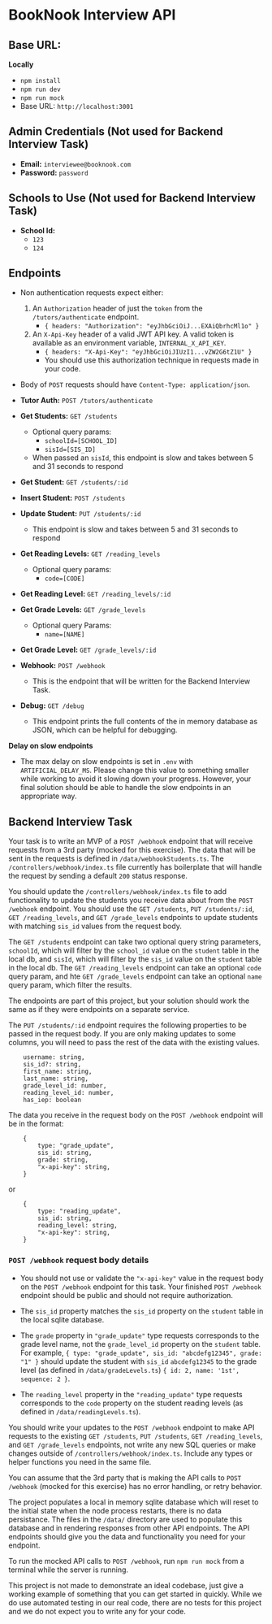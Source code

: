 # BookNook Interview API

## Base URL:

**Locally**

-   `npm install`
-   `npm run dev`
-   `npm run mock`
-   Base URL: `http://localhost:3001`

## Admin Credentials (Not used for Backend Interview Task)

-   **Email:** `interviewee@booknook.com`
-   **Password:** `password`

## Schools to Use (Not used for Backend Interview Task)

-   **School Id:**
    -   `123`
    -   `124`

## Endpoints

-   Non authentication requests expect either:

    1. An `Authorization` header of just the `token` from the `/tutors/authenticate` endpoint.
        - `{ headers: "Authorization": "eyJhbGciOiJ...EXAiQbrhcMl1o" }`
    2. An `X-Api-Key` header of a valid JWT API key. A valid token is available as an environment variable, `INTERNAL_X_API_KEY`.
        - `{ headers: "X-Api-Key": "eyJhbGciOiJIUzI1...vZW2G6tZ1U" }`
        - You should use this authorization technique in requests made in your code.

-   Body of `POST` requests should have `Content-Type: application/json`.

-   **Tutor Auth:** `POST /tutors/authenticate`
-   **Get Students:** `GET /students`
    -   Optional query params:
        -   `schoolId=[SCHOOL_ID]`
        -   `sisId=[SIS_ID]`
    -   When passed an `sisId`, this endpoint is slow and takes between 5 and 31 seconds to respond
-   **Get Student:** `GET /students/:id`
-   **Insert Student:** `POST /students`
-   **Update Student:** `PUT /students/:id`
    -   This endpoint is slow and takes between 5 and 31 seconds to respond
-   **Get Reading Levels:** `GET /reading_levels`
    -   Optional query params:
        -   `code=[CODE]`
-   **Get Reading Level:** `GET /reading_levels/:id`
-   **Get Grade Levels:** `GET /grade_levels`
    -   Optional query Params:
        -   `name=[NAME]`
-   **Get Grade Level:** `GET /grade_levels/:id`
-   **Webhook:** `POST /webhook`
    -   This is the endpoint that will be written for the Backend Interview Task.
-   **Debug:** `GET /debug`
    -   This endpoint prints the full contents of the in memory database as JSON, which can be helpful for debugging.

**Delay on slow endpoints**

-   The max delay on slow endpoints is set in `.env` with `ARTIFICIAL_DELAY_MS`. Please change this value to something smaller while working to avoid it slowing down your progress. However, your final solution should be able to handle the slow endpoints in an appropriate way.

## Backend Interview Task

Your task is to write an MVP of a `POST /webhook` endpoint that will receive requests from a 3rd party (mocked for this exercise). The data that will be sent in the requests is defined in `/data/webhookStudents.ts`. The `/controllers/webhook/index.ts` file currently has boilerplate that will handle the request by sending a default `200` status response.

You should update the `/controllers/webhook/index.ts` file to add functionality to update the students you receive data about from the `POST /webhook` endpoint. You should use the `GET /students`, `PUT /students/:id`, `GET /reading_levels`, and `GET /grade_levels` endpoints to update students with matching `sis_id` values from the request body.

The `GET /students` endpoint can take two optional query string parameters, `schoolId`, which will filter by the `school_id` value on the `student` table in the local db, and `sisId`, which will filter by the `sis_id` value on the `student` table in the local db. The `GET /reading_levels` endpoint can take an optional `code` query param, and hte `GET /grade_levels` endpoint can take an optional `name` query param, which filter the results.

The endpoints are part of this project, but your solution should work the same as if they were endpoints on a separate service.

The `PUT /students/:id` endpoint requires the following properties to be passed in the request body. If you are only making updates to some columns, you will need to pass the rest of the data with the existing values.

```
    username: string,
    sis_id?: string,
    first_name: string,
    last_name: string,
    grade_level_id: number,
    reading_level_id: number,
    has_iep: boolean
```

The data you receive in the request body on the `POST /webhook` endpoint will be in the format:

```
    {
        type: "grade_update",
        sis_id: string,
        grade: string,
        "x-api-key": string,
    }
```

or

```
    {
        type: "reading_update",
        sis_id: string,
        reading_level: string,
        "x-api-key": string,
    }
```

### `POST /webhook` request body details

-   You should not use or validate the `"x-api-key"` value in the request body on the `POST /webhook` endpoint for this task. Your finished `POST /webhook` endpoint should be public and should not require authorization.

-   The `sis_id` property matches the `sis_id` property on the `student` table in the local sqlite database.

-   The `grade` property in `"grade_update"` type requests corresponds to the grade level name, not the `grade_level_id` property on the `student` table. For example, `{ type: "grade_update", sis_id: "abcdefg12345", grade: "1" }` should update the student with `sis_id` `abcdefg12345` to the grade level (as defined in `/data/gradeLevels.ts`) `{ id: 2, name: '1st', sequence: 2 }`.

-   The `reading_level` property in the `"reading_update"` type requests corresponds to the `code` property on the student reading levels (as defined in `/data/readingLevels.ts`).

You should write your updates to the `POST /webhook` endpoint to make API requests to the existing `GET /students`, `PUT /students`, `GET /reading_levels`, and `GET /grade_levels` endpoints, not write any new SQL queries or make changes outside of `/controllers/webhook/index.ts`. Include any types or helper functions you need in the same file.

You can assume that the 3rd party that is making the API calls to `POST /webhook` (mocked for this exercise) has no error handling, or retry behavior.

The project populates a local in memory sqlite database which will reset to the initial state when the node process restarts, there is no data persistance. The files in the `/data/` directory are used to populate this database and in rendering responses from other API endpoints. The API endpoints should give you the data and functionality you need for your endpoint.

To run the mocked API calls to `POST /webhook`, run `npm run mock` from a terminal while the server is running.

This project is not made to demonstrate an ideal codebase, just give a working example of something that you can get started in quickly. While we do use automated testing in our real code, there are no tests for this project and we do not expect you to write any for your code.
